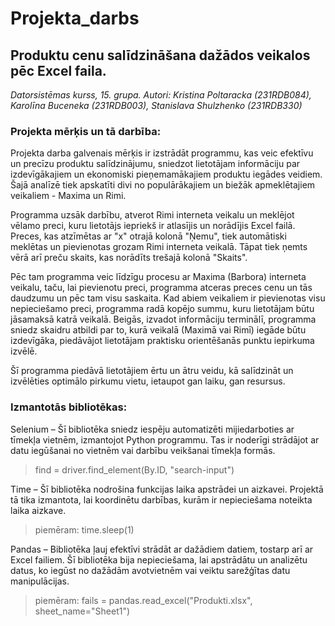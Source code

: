 # Projekta_darbs
## Produktu cenu salīdzināšana dažādos veikalos pēc Excel faila. 
*Datorsistēmas kurss, 15. grupa. Autori: Kristina Poltaracka (231RDB084), Karolīna Buceneka (231RDB003), Stanislava Shulzhenko (231RDB330)*


### Projekta mērķis un tā darbība:
  Projekta darba galvenais mērķis ir izstrādāt programmu, kas veic efektīvu un precīzu produktu salīdzinājumu, sniedzot lietotājam informāciju par izdevīgākajiem un ekonomiski pieņemamākajiem produktu iegādes veidiem. Šajā analīzē tiek apskatīti divi no populārākajiem un biežāk apmeklētajiem veikaliem - Maxima un Rimi.
  
  Programma uzsāk darbību, atverot Rimi interneta veikalu un meklējot vēlamo preci, kuru lietotājs iepriekš ir atlasījis un norādījis Excel failā. Preces, kas atzīmētas ar "x" otrajā kolonā "Ņemu", tiek automātiski meklētas un pievienotas grozam Rimi interneta veikalā. Tāpat tiek ņemts vērā arī preču skaits, kas norādīts trešajā kolonā "Skaits".
  
  Pēc tam programma veic līdzīgu procesu ar Maxima (Barbora) interneta veikalu, taču, lai pievienotu preci, programma atceras preces cenu un tās daudzumu un pēc tam visu saskaita. Kad abiem veikaliem ir pievienotas visu nepieciešamo preci, programma radā kopējo summu, kuru lietotājam būtu jāsamaksā katrā veikalā. Beigās, izvadot informāciju terminālī, programma sniedz skaidru atbildi par to, kurā veikalā (Maximā vai Rimī) iegāde būtu izdevīgāka, piedāvājot lietotājam praktisku orientēšanās punktu iepirkuma izvēlē.

  Šī programma piedāvā lietotājiem ērtu un ātru veidu, kā salīdzināt un izvēlēties optimālo pirkumu vietu, ietaupot gan laiku, gan resursus.


### Izmantotās bibliotēkas:
  Selenium – Šī bibliotēka sniedz iespēju automatizēti mijiedarboties ar tīmekļa vietnēm, izmantojot Python programmu. Tas ir noderīgi strādājot ar datu iegūšanai no vietnēm vai darbību veikšanai tīmekļa formās. 
  > find = driver.find_element(By.ID, "search-input")

  Time – Šī bibliotēka nodrošina funkcijas laika apstrādei un aizkavei. Projektā tā tika izmantota, lai koordinētu darbības, kurām ir nepieciešama noteikta laika aizkave. 
  > piemēram: time.sleep(1)

  Pandas – Bibliotēka ļauj efektīvi strādāt ar dažādiem datiem, tostarp arī ar Excel failiem. Šī bibliotēka bija nepieciešama, lai apstrādātu un analizētu datus, ko iegūst no dažādām avotvietnēm vai veiktu sarežģītas datu manipulācijas. 
  > piemēram: fails = pandas.read_excel("Produkti.xlsx", sheet_name="Sheet1")
 




